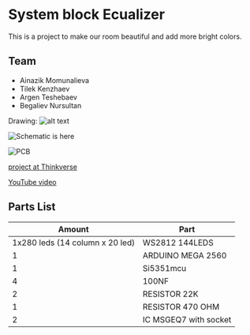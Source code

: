 # System block Ecualizer

This is a project to make our room beautiful and add more bright colors. 

## Team
* Ainazik Momunalieva
* Tilek Kenzhaev
* Argen Teshebaev
* Begaliev Nursultan

Drawing:
![alt text](https://github.com/nursultanbegaliev/Graphic-Eng.-Project-/blob/master/Sphere.PNG)

![Schematic is here]()

![PCB]()

 [project at Thinkverse]()

 [YouTube video]()

## Parts List
| Amount | Part |
|--------|------|
|   1x280 leds (14 column x 20 led)   | WS2812 144LEDS |
|   1   | ARDUINO MEGA 2560 |
|   1   | Si5351mcu |
|   4   | 100NF |
|   2   | RESISTOR 22K |
|   1   | RESISTOR 470 OHM |
|   2   | IC MSGEQ7 with socket |
